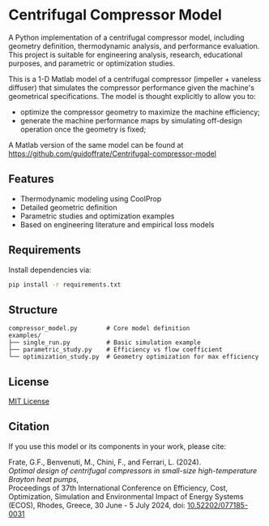 # Centrifugal Compressor Model

A Python implementation of a centrifugal compressor model, including geometry definition, thermodynamic analysis, and performance evaluation. This project is suitable for engineering analysis, research, educational purposes, and parametric or optimization studies.

This is a 1-D Matlab model of a centrifugal compressor (impeller + vaneless diffuser) that simulates the compressor performance given the machine's geometrical specifications. The model is thought explicitly to allow you to:
- optimize the compressor geometry to maximize the machine efficiency;
- generate the machine performance maps by simulating off-design operation once the geometry is fixed;

A Matlab version of the same model can be found at https://github.com/guidoffrate/Centrifugal-compressor-model

## Features

- Thermodynamic modeling using CoolProp
- Detailed geometric definition
- Parametric studies and optimization examples
- Based on engineering literature and empirical loss models

## Requirements

Install dependencies via:
```bash
pip install -r requirements.txt
```

## Structure

```
compressor_model.py        # Core model definition
examples/
├── single_run.py          # Basic simulation example
├── parametric_study.py    # Efficiency vs flow coefficient
└── optimization_study.py  # Geometry optimization for max efficiency
```

## License

[MIT License](LICENSE)

## Citation

If you use this model or its components in your work, please cite:

Frate, G.F., Benvenuti, M., Chini, F., and Ferrari, L. (2024).  
_Optimal design of centrifugal compressors in small-size high-temperature Brayton heat pumps_,  
Proceedings of 37th International Conference on Efficiency, Cost, Optimization, Simulation and Environmental Impact of Energy Systems (ECOS),
Rhodes, Greece, 30 June - 5 July 2024, doi: [10.52202/077185-0031](https://doi.org/10.52202/077185-0031)

